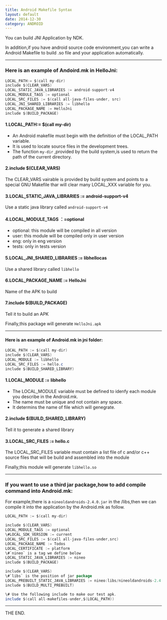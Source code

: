 ```yaml
---
title: Android Makefile Syntax
layout: default
date: 2014-12-30
category: ANDROID
---
```


You can build JNI Application by NDK.

In addition,if you have android source code environment,you can write a Android Makefile to build .so file and your application automatically.

<!--more-->

- - -

### Here is an example of Andoird.mk in HelloJni:

```java
LOCAL_PATH:= $(call my-dir)
include $(CLEAR_VARS)
LOCAL_STATIC_JAVA_LIBRARIES := android-support-v4
LOCAL_MODULE_TAGS := optional
LOCAL_SRC_FILES := $(call all-java-files-under, src)
LOCAL_JNI_SHARED_LIBRARIES := libhello
LOCAL_PACKAGE_NAME := HelloJni
include $(BUILD_PACKAGE)
```


#### **1.LOCAL_PATH:= $(call my-dir)**

- An Android makefile must begin with the definition of the LOCAL_PATH variable.
- It is used to locate source files in the development trees.
- The function `my-dir` ,provided by the build system,is used to return the path of the current directory.

#### **2.include $(CLEAR_VARS)**

The CLEAR_VARS vairable is provided by build system and points to a special GNU      Makefile thar will clear many LOCAL_XXX variable for you.

#### 3.LOCAL_STATIC_JAVA_LIBRARIES := android-support-v4

Use a static java library called `android-support-v4`

#### **4.LOCAL_MODULE_TAGS ：=optional**

- optional: this module will be compiled in all version
- user: this module will be compiled only in user version
- eng: only in eng version
- tests: only in tests version

#### **5.LOCAL_JNI_SHARED_LIBRARIES := libhellocas**

Use a shared library called `libhello`

#### **6.LOCAL_PACKAGE_NAME := HelloJni**

Name of the APK to build

#### **7.include $(BUILD_PACKAGE)**

Tell it to build an APK

Finally,this package will generate `HelloJni.apk`

- - -

#### Here is an example of Android.mk in jni folder:

```java
LOCAL_PATH := $(call my-dir)
include $(CLEAR_VARS)
LOCAL_MODULE := libhello
LOCAL_SRC_FILES := hello.c
include $(BUILD_SHARED_LIBRARY)
```

#### **1.LOCAL_MODULE := libhello**

- The LOCAL_MODULE variable must be defined to idenfy each module you describe in the Android.mk.
- The name must be unique and not contain any space.
- It determins the name of file which will genegrate.

#### **2.include $(BUILD_SHARED_LIBRARY)**

Tell it to generate a shared library

#### **3.LOCAL_SRC_FILES := hello.c**

The LOCAL_SRC_FILES variable must contain a list file of c and/or c++ source files that will be build and assembled into the module

Finally,this module will generate `libhello.so`

- - -

### If you want to use a third jar package,how to add compile command into Android.mk:

For example,there is a `nineoldandroids-2.4.0.jar` in the /libs,then we can compile it into the application by the Android.mk as follow.

```java
LOCAL_PATH := $(call my-dir)

include $(CLEAR_VARS)
LOCAL_MODULE_TAGS := optional
\#LOCAL_SDK_VERSION := current
LOCAL_SRC_FILES := $(call all-java-files-under,src)
LOCAL_PACKAGE_NAME := Todos
LOCAL_CERTIFICATE := platform
\#`nineo` is a tag we define below
LOCAL_STATIC_JAVA_LIBRARIES := nineo
include $(BUILD_PACKAGE)

include $(CLEAR_VARS)
\#`libs` is the position of jar package
LOCAL_PREBUILT_STATIC_JAVA_LIBRARIES := nineo:libs/nineoldandroids-2.4.0.jar
include $(BUILD_MULTI_PREBUILT)

\# Use the following include to make our test apk.
include $(call all-makefiles-under,$(LOCAL_PATH))
```

- - -
THE END.
